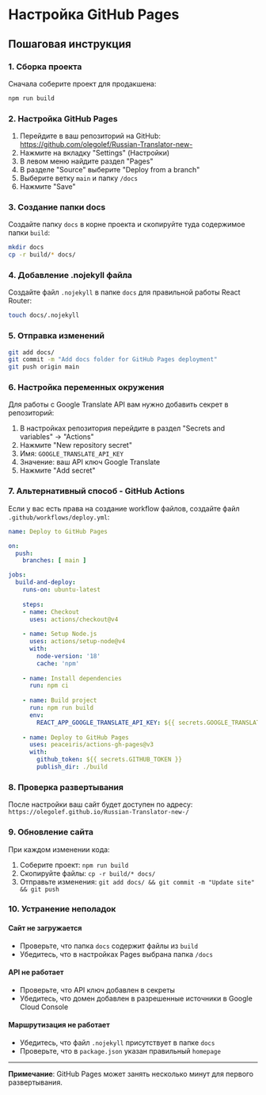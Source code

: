 # Настройка GitHub Pages

## Пошаговая инструкция

### 1. Сборка проекта

Сначала соберите проект для продакшена:

```bash
npm run build
```

### 2. Настройка GitHub Pages

1. Перейдите в ваш репозиторий на GitHub: https://github.com/olegolef/Russian-Translator-new-
2. Нажмите на вкладку "Settings" (Настройки)
3. В левом меню найдите раздел "Pages"
4. В разделе "Source" выберите "Deploy from a branch"
5. Выберите ветку `main` и папку `/docs`
6. Нажмите "Save"

### 3. Создание папки docs

Создайте папку `docs` в корне проекта и скопируйте туда содержимое папки `build`:

```bash
mkdir docs
cp -r build/* docs/
```

### 4. Добавление .nojekyll файла

Создайте файл `.nojekyll` в папке `docs` для правильной работы React Router:

```bash
touch docs/.nojekyll
```

### 5. Отправка изменений

```bash
git add docs/
git commit -m "Add docs folder for GitHub Pages deployment"
git push origin main
```

### 6. Настройка переменных окружения

Для работы с Google Translate API вам нужно добавить секрет в репозиторий:

1. В настройках репозитория перейдите в раздел "Secrets and variables" → "Actions"
2. Нажмите "New repository secret"
3. Имя: `GOOGLE_TRANSLATE_API_KEY`
4. Значение: ваш API ключ Google Translate
5. Нажмите "Add secret"

### 7. Альтернативный способ - GitHub Actions

Если у вас есть права на создание workflow файлов, создайте файл `.github/workflows/deploy.yml`:

```yaml
name: Deploy to GitHub Pages

on:
  push:
    branches: [ main ]

jobs:
  build-and-deploy:
    runs-on: ubuntu-latest
    
    steps:
    - name: Checkout
      uses: actions/checkout@v4
      
    - name: Setup Node.js
      uses: actions/setup-node@v4
      with:
        node-version: '18'
        cache: 'npm'
        
    - name: Install dependencies
      run: npm ci
      
    - name: Build project
      run: npm run build
      env:
        REACT_APP_GOOGLE_TRANSLATE_API_KEY: ${{ secrets.GOOGLE_TRANSLATE_API_KEY }}
        
    - name: Deploy to GitHub Pages
      uses: peaceiris/actions-gh-pages@v3
      with:
        github_token: ${{ secrets.GITHUB_TOKEN }}
        publish_dir: ./build
```

### 8. Проверка развертывания

После настройки ваш сайт будет доступен по адресу:
`https://olegolef.github.io/Russian-Translator-new-/`

### 9. Обновление сайта

При каждом изменении кода:

1. Соберите проект: `npm run build`
2. Скопируйте файлы: `cp -r build/* docs/`
3. Отправьте изменения: `git add docs/ && git commit -m "Update site" && git push`

### 10. Устранение неполадок

#### Сайт не загружается
- Проверьте, что папка `docs` содержит файлы из `build`
- Убедитесь, что в настройках Pages выбрана папка `/docs`

#### API не работает
- Проверьте, что API ключ добавлен в секреты
- Убедитесь, что домен добавлен в разрешенные источники в Google Cloud Console

#### Маршрутизация не работает
- Убедитесь, что файл `.nojekyll` присутствует в папке `docs`
- Проверьте, что в `package.json` указан правильный `homepage`

---

**Примечание**: GitHub Pages может занять несколько минут для первого развертывания.
